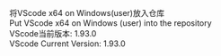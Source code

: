 将VScode x64 on Windows(user)放入仓库 \
Put VScode x64 on Windows (user) into the repository \
VScode当前版本: 1.93.0 \
VScode Current Version: 1.93.0
